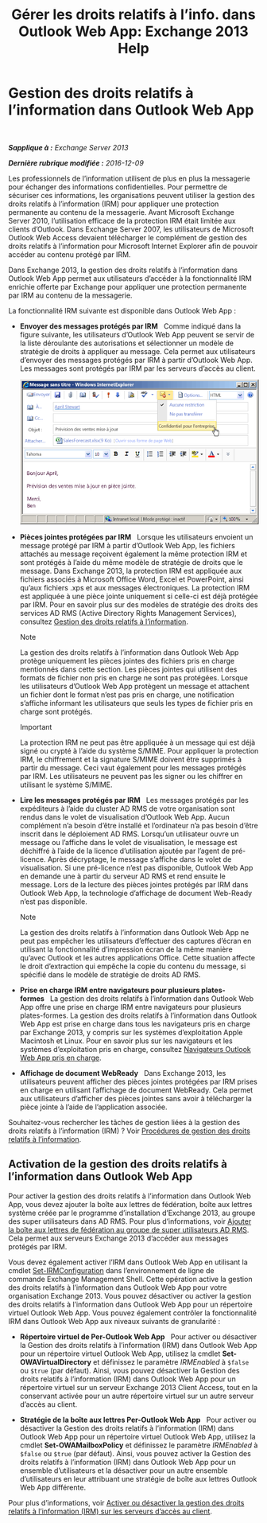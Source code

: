 ﻿---
title: 'Gérer les droits relatifs à l’info. dans Outlook Web App: Exchange 2013 Help'
TOCTitle: Gestion des droits relatifs à l’information dans Outlook Web App
ms:assetid: 60a49dab-17ac-4d2c-9b41-7d87250d6c00
ms:mtpsurl: https://technet.microsoft.com/fr-fr/library/Dd876891(v=EXCHG.150)
ms:contentKeyID: 50478303
ms.date: 04/24/2018
mtps_version: v=EXCHG.150
ms.translationtype: HT
---

# Gestion des droits relatifs à l’information dans Outlook Web App

 

_**Sapplique à :** Exchange Server 2013_

_**Dernière rubrique modifiée :** 2016-12-09_

Les professionnels de l’information utilisent de plus en plus la messagerie pour échanger des informations confidentielles. Pour permettre de sécuriser ces informations, les organisations peuvent utiliser la gestion des droits relatifs à l’information (IRM) pour appliquer une protection permanente au contenu de la messagerie. Avant Microsoft Exchange Server 2010, l’utilisation efficace de la protection IRM était limitée aux clients d’Outlook. Dans Exchange Server 2007, les utilisateurs de Microsoft Outlook Web Access devaient télécharger le complément de gestion des droits relatifs à l’information pour Microsoft Internet Explorer afin de pouvoir accéder au contenu protégé par IRM.

Dans Exchange 2013, la gestion des droits relatifs à l’information dans Outlook Web App permet aux utilisateurs d’accéder à la fonctionnalité IRM enrichie offerte par Exchange pour appliquer une protection permanente par IRM au contenu de la messagerie.

La fonctionnalité IRM suivante est disponible dans Outlook Web App :

  - **Envoyer des messages protégés par IRM**   Comme indiqué dans la figure suivante, les utilisateurs d’Outlook Web App peuvent se servir de la liste déroulante des autorisations et sélectionner un modèle de stratégie de droits à appliquer au message. Cela permet aux utilisateurs d’envoyer des messages protégés par IRM à partir d’Outlook Web App. Les messages sont protégés par IRM par les serveurs d’accès au client.
    
    ![Envoi d’un message protégé par IRM à partir d’OWA](images/Dd876891.fa8cabb5-c049-46dc-8b29-9d9957dbfd3e(EXCHG.150).gif "Envoi d’un message protégé par IRM à partir d’OWA")  

  - **Pièces jointes protégées par IRM**   Lorsque les utilisateurs envoient un message protégé par IRM à partir d’Outlook Web App, les fichiers attachés au message reçoivent également la même protection IRM et sont protégés à l’aide du même modèle de stratégie de droits que le message. Dans Exchange 2013, la protection IRM est appliquée aux fichiers associés à Microsoft Office Word, Excel et PowerPoint, ainsi qu’aux fichiers .xps et aux messages électroniques. La protection IRM est appliquée à une pièce jointe uniquement si celle-ci est déjà protégée par IRM. Pour en savoir plus sur des modèles de stratégie des droits des services AD RMS (Active Directory Rights Management Services), consultez [Gestion des droits relatifs à l’information](information-rights-management-exchange-2013-help.md).
    
    > [!NOTE]
    > La gestion des droits relatifs à l’information dans Outlook Web App protège uniquement les pièces jointes des fichiers pris en charge mentionnés dans cette section. Les pièces jointes qui utilisent des formats de fichier non pris en charge ne sont pas protégées. Lorsque les utilisateurs d’Outlook Web App protègent un message et attachent un fichier dont le format n’est pas pris en charge, une notification s’affiche informant les utilisateurs que seuls les types de fichier pris en charge sont protégés.
    
    > [!IMPORTANT]
    > La protection IRM ne peut pas être appliquée à un message qui est déjà signé ou crypté à l’aide du système S/MIME. Pour appliquer la protection IRM, le chiffrement et la signature S/MIME doivent être supprimés à partir du message. Ceci vaut également pour les messages protégés par IRM. Les utilisateurs ne peuvent pas les signer ou les chiffrer en utilisant le système S/MIME.


  - **Lire les messages protégés par IRM**   Les messages protégés par les expéditeurs à l’aide du cluster AD RMS de votre organisation sont rendus dans le volet de visualisation d’Outlook Web App. Aucun complément n’a besoin d’être installé et l’ordinateur n’a pas besoin d’être inscrit dans le déploiement AD RMS. Lorsqu’un utilisateur ouvre un message ou l’affiche dans le volet de visualisation, le message est déchiffré à l’aide de la licence d’utilisation ajoutée par l’agent de pré-licence. Après décryptage, le message s’affiche dans le volet de visualisation. Si une pré-licence n’est pas disponible, Outlook Web App en demande une à partir du serveur AD RMS et rend ensuite le message. Lors de la lecture des pièces jointes protégés par IRM dans Outlook Web App, la technologie d’affichage de document Web-Ready n’est pas disponible.
    
    > [!NOTE]
    > La gestion des droits relatifs à l’information dans Outlook Web App ne peut pas empêcher les utilisateurs d’effectuer des captures d’écran en utilisant la fonctionnalité d’impression écran de la même manière qu’avec Outlook et les autres applications Office. Cette situation affecte le droit d’extraction qui empêche la copie du contenu du message, si spécifié dans le modèle de stratégie de droits AD RMS.


  - **Prise en charge IRM entre navigateurs pour plusieurs plates-formes**   La gestion des droits relatifs à l’information dans Outlook Web App offre une prise en charge IRM entre navigateurs pour plusieurs plates-formes. La gestion des droits relatifs à l’information dans Outlook Web App est prise en charge dans tous les navigateurs pris en charge par Exchange 2013, y compris sur les systèmes d’exploitation Apple Macintosh et Linux. Pour en savoir plus sur les navigateurs et les systèmes d’exploitation pris en charge, consultez [Navigateurs Outlook Web App pris en charge](https://go.microsoft.com/fwlink/p/?linkid=129362).

  - **Affichage de document WebReady**   Dans Exchange 2013, les utilisateurs peuvent afficher des pièces jointes protégées par IRM prises en charge en utilisant l’affichage de document WebReady. Cela permet aux utilisateurs d’afficher des pièces jointes sans avoir à télécharger la pièce jointe à l’aide de l’application associée.

Souhaitez-vous rechercher les tâches de gestion liées à la gestion des droits relatifs à l’information (IRM) ? Voir [Procédures de gestion des droits relatifs à l’information](information-rights-management-procedures-exchange-2013-help.md).

## Activation de la gestion des droits relatifs à l’information dans Outlook Web App

Pour activer la gestion des droits relatifs à l’information dans Outlook Web App, vous devez ajouter la boîte aux lettres de fédération, boîte aux lettres système créée par le programme d’installation d’Exchange 2013, au groupe des super utilisateurs dans AD RMS. Pour plus d’informations, voir [Ajouter la boîte aux lettres de fédération au groupe de super utilisateurs AD RMS](add-the-federation-mailbox-to-the-ad-rms-super-users-group-exchange-2013-help.md). Cela permet aux serveurs Exchange 2013 d’accéder aux messages protégés par IRM.

Vous devez également activer l’IRM dans Outlook Web App en utilisant la cmdlet [Set-IRMConfiguration](https://technet.microsoft.com/fr-fr/library/dd979792\(v=exchg.150\)) dans l’environnement de ligne de commande Exchange Management Shell. Cette opération active la gestion des droits relatifs à l’information dans Outlook Web App pour votre organisation Exchange 2013. Vous pouvez désactiver ou activer la gestion des droits relatifs à l’information dans Outlook Web App pour un répertoire virtuel Outlook Web App. Vous pouvez également contrôler la fonctionnalité IRM dans Outlook Web App aux niveaux suivants de granularité :

  - **Répertoire virtuel de Per-Outlook Web App**   Pour activer ou désactiver la Gestion des droits relatifs à l’information (IRM) dans Outlook Web App pour un répertoire virtuel Outlook Web App, utilisez la cmdlet **Set-OWAVirtualDirectory** et définissez le paramètre *IRMEnabled* à `$false` ou `$true` (par défaut). Ainsi, vous pouvez désactiver la Gestion des droits relatifs à l’information (IRM) dans Outlook Web App pour un répertoire virtuel sur un serveur Exchange 2013 Client Access, tout en la conservant activée pour un autre répertoire virtuel sur un autre serveur d’accès au client.

  - **Stratégie de la boîte aux lettres Per-Outlook Web App**   Pour activer ou désactiver la Gestion des droits relatifs à l’information (IRM) dans Outlook Web App pour un répertoire virtuel Outlook Web App, utilisez la cmdlet **Set-OWAMailboxPolicy** et définissez le paramètre *IRMEnabled* à `$false` ou `$true` (par défaut). Ainsi, vous pouvez activer la Gestion des droits relatifs à l’information (IRM) dans Outlook Web App pour un ensemble d’utilisateurs et la désactiver pour un autre ensemble d’utilisateurs en leur attribuant une stratégie de boîte aux lettres Outlook Web App différente.

Pour plus d’informations, voir [Activer ou désactiver la gestion des droits relatifs à l’information (IRM) sur les serveurs d’accès au client](enable-or-disable-information-rights-management-on-client-access-servers-exchange-2013-help.md).

